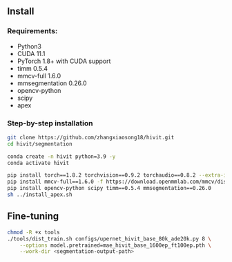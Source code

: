 ## Install

### Requirements:
- Python3
- CUDA 11.1
- PyTorch 1.8+ with CUDA support
- timm 0.5.4
- mmcv-full 1.6.0
- mmsegmentation 0.26.0
- opencv-python
- scipy
- apex

### Step-by-step installation

```bash
git clone https://github.com/zhangxiaosong18/hivit.git
cd hivit/segmentation

conda create -n hivit python=3.9 -y
conda activate hivit

pip install torch==1.8.2 torchvision==0.9.2 torchaudio==0.8.2 --extra-index-url https://download.pytorch.org/whl/lts/1.8/cu111
pip install mmcv-full==1.6.0 -f https://download.openmmlab.com/mmcv/dist/cu111/torch1.8/index.html
pip install opencv-python scipy timm==0.5.4 mmsegmentation==0.26.0
sh ../install_apex.sh
```

## Fine-tuning

```bash
chmod -R +x tools
./tools/dist_train.sh configs/upernet_hivit_base_80k_ade20k.py 8 \
    --options model.pretrained=mae_hivit_base_1600ep_ft100ep.pth \
    --work-dir <segmentation-output-path>
```
